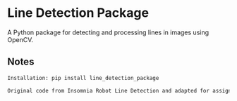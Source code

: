 # Line Detection Package

A Python package for detecting and processing lines in images using OpenCV.

## Notes
```bash
Installation: pip install line_detection_package

Original code from Insomnia Robot Line Detection and adapted for assignment
